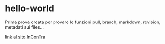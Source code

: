# hello-world
Prima prova creata per provare le funzioni pull, branch, markdown, revision, metadati sui files...

[link al sito InConTra](https://www.incontra-web.it)



  
